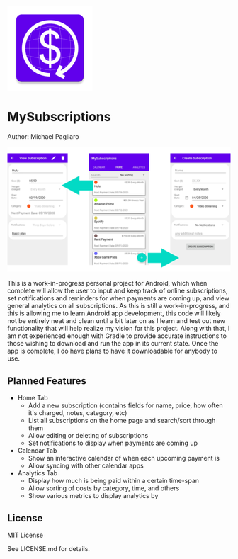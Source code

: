 ![MySubscriptions icon](https://github.com/mpagliaro98/my-subscriptions/blob/master/app/src/main/res/mipmap-xxxhdpi/ic_launcher.png?raw=true)
# MySubscriptions

Author: Michael Pagliaro

![Home Tab Screenshots](https://github.com/mpagliaro98/my-subscriptions/blob/master/app/src/main/res/assets/screenshots/screenshot_dev_multi.png?raw=true)

This is a work-in-progress personal project for Android, which when
complete will allow the user to input and keep track of online
subscriptions, set notifications and reminders for when payments are
coming up, and view general analytics on all subscriptions. As this
is still a work-in-progress, and this is allowing me to learn Android
app development, this code will likely not be entirely neat and clean
until a bit later on as I learn and test out new functionality that
will help realize my vision for this project. Along with that, I am not
experienced enough with Gradle to provide accurate instructions to
those wishing to download and run the app in its current state. Once
the app is complete, I do have plans to have it downloadable for
anybody to use.

## Planned Features

* Home Tab
    * Add a new subscription (contains fields for name, price, how often it's charged, notes, category, etc)
    * List all subscriptions on the home page and search/sort through them
    * Allow editing or deleting of subscriptions
    * Set notifications to display when payments are coming up
* Calendar Tab
    * Show an interactive calendar of when each upcoming payment is
    * Allow syncing with other calendar apps
* Analytics Tab
    * Display how much is being paid within a certain time-span
    * Allow sorting of costs by category, time, and others
    * Show various metrics to display analytics by

## License
MIT License

See LICENSE.md for details.
